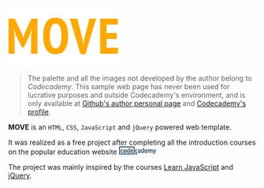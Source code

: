 [![MOVE](img/logo-markdown.png)](https://www.codecademy.com/gabrielecanepa/codebits/iAI26U)

> The palette and all the images not developed by the author belong to *Codecademy*. This sample web page has never been used for lucrative purposes and outside Codecademy's environment, and is only available at [Github's author personal page](https://www.github.com/gabrielecanepa) and [Codecademy's profile](https://www.codecademy.com/gabrielecanepa).

**MOVE** is an `HTML`, `CSS`, `JavaScript` and `jQuery` powered web template.

It was realized as a free project after completing all the introduction courses on the popular education website   [![Codecademy](img/codecademy.png)](https://www.codecademy.com/)

The project was mainly inspired by the courses [Learn JavaScript](https://www.codecademy.com/learn/learn-javascript) and [jQuery](https://www.codecademy.com/learn/jquery).
